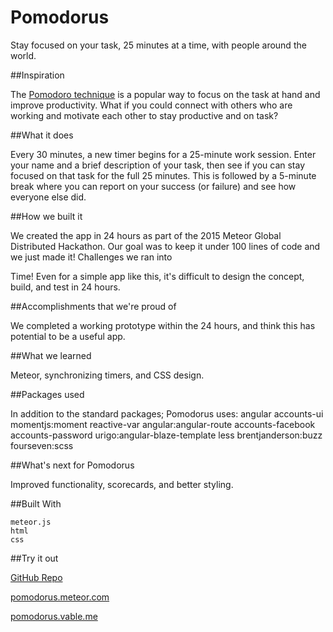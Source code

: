 # Pomodorus

Stay focused on your task, 25 minutes at a time, with people around the world. 

##Inspiration

The [Pomodoro technique](https://en.wikipedia.org/wiki/Pomodoro_Technique) is a popular way to focus on the task at hand and improve productivity. What if you could connect with others who are working and motivate each other to stay productive and on task?

##What it does

Every 30 minutes, a new timer begins for a 25-minute work session. Enter your name and a brief description of your task, then see if you can stay focused on that task for the full 25 minutes. This is followed by a 5-minute break where you can report on your success (or failure) and see how everyone else did.

##How we built it

We created the app in 24 hours as part of the 2015 Meteor Global Distributed Hackathon. Our goal was to keep it under 100 lines of code and we just made it!
Challenges we ran into

Time! Even for a simple app like this, it's difficult to design the concept, build, and test in 24 hours.

##Accomplishments that we're proud of

We completed a working prototype within the 24 hours, and think this has potential to be a useful app.

##What we learned

Meteor, synchronizing timers, and CSS design.


##Packages used

In addition to the standard packages; Pomodorus uses: angular accounts-ui momentjs:moment reactive-var angular:angular-route accounts-facebook accounts-password urigo:angular-blaze-template less brentjanderson:buzz fourseven:scss


##What's next for Pomodorus

Improved functionality, scorecards, and better styling.

##Built With

    meteor.js
    html
    css

##Try it out

[GitHub Repo](https://github.com/varavut/Pomodorus)

[pomodorus.meteor.com](http://pomodorus.meteor.com)

[pomodorus.vable.me](http://pomodorus.vable.me)

